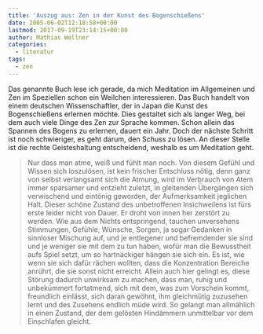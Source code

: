 ```yaml
---
title: 'Auszug aus: Zen in der Kunst des Bogenschießens'
date: 2005-06-02T12:18:58+00:00
lastmod: 2017-09-19T23:14:15+00:00
author: Mathias Wellner
categories:
  - literatur
tags:
  - zen
---
```

Das genannte Buch lese ich gerade, da mich Meditation im Allgemeinen und Zen im Speziellen schon ein Weilchen interessieren. Das Buch handelt von einem deutschen Wissenschaftler, der in Japan die Kunst des Bogenschießens erlernen möchte. Dies gestaltet sich als langer Weg, bei dem auch viele Dinge des Zen zur Sprache kommen. Schon allein das Spannen des Bogens zu erlernen, dauert ein Jahr. Doch der nächste Schritt ist noch schwieriger, es geht darum, den Schuss zu lösen. An dieser Stelle ist die rechte Geisteshaltung entscheidend, weshalb es um Meditation geht. 

<blockquote class="blockquote">  
Nur dass man atme, weiß und fühlt man noch. Von diesem Gefühl und Wissen sich loszulösen, ist kein frischer Entschluss nötig, denn ganz von selbst verlangsamt sich die Atmung, wird im Verbrauch von Atem immer sparsamer und entzieht zuletzt, in gleitenden Übergängen sich verwischend und eintönig geworden, der Aufmerksamkeit jeglichen Halt. Dieser schöne Zustand des unbetroffenen Insichweilens ist fürs erste leider nicht von Dauer. Er droht von innen her zerstört zu werden. Wie aus dem Nichts entspringend, tauchen unversehens Stimmungen, Gefühle, Wünsche, Sorgen, ja sogar Gedanken in sinnloser Mischung auf, und je entlegener und befremdender sie sind und je weniger sie mit dem zu tun haben, wofür man die Bewusstheit aufs Spiel setzt, um so hartnäckiger hängen sie sich ein. Es ist, wie wenn sie sich dafür rächen wollten, dass die Konzentration Bereiche anrührt, die sie sonst nicht erreicht. Allein auch hier gelingt es, diese Störung dadurch unwirksam zu machen, dass man, ruhig und unbekümmert fortatmend, sich mit dem, was zum Vorschein kommt, freundlich einlässt, sich daran gewöhnt, ihm gleichmütig zuzusehen lernt und des Zusehens endlich müde wird. So gelangt man allmählich in einen Zustand, der dem gelösten Hindämmern unmittelbar vor dem Einschlafen gleicht.
</blockquote>
